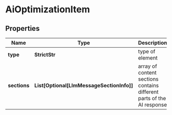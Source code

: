 # AiOptimizationItem


## Properties

| Name | Type | Description | Notes |
|------------ | ------------- | ------------- | -------------|
**type** | **StrictStr** | type of element |[optional]|
**sections** | **List[Optional[LlmMessageSectionInfo]]** | array of content sections<br>contains different parts of the AI response |[optional]|